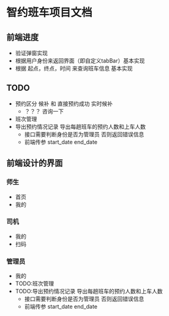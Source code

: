 # 智约班车项目文档
## 前端进度
- 验证弹窗实现
- 根据用户身份来返回界面（即自定义tabBar）基本实现
- 根据 起点，终点，时间 来查询班车信息 基本实现
  
## TODO
- 预约区分 候补 和 直接预约成功   实时候补
  - ？？？ 咨询一下 
- 班次管理
- 导出预约情况记录 导出每趟班车的预约人数和上车人数 
  - 接口需要判断身份是否为管理员 否则返回错误信息
  - 前端传参 start_date end_date 

## 前端设计的界面

### 师生
- 首页
- 我的

### 司机
- 我的
- 扫码

### 管理员
- 我的
- TODO:班次管理
- TODO:导出预约情况记录 导出每趟班车的预约人数和上车人数 
  - 接口需要判断身份是否为管理员 否则返回错误信息
  - 前端传参 start_date end_date 
